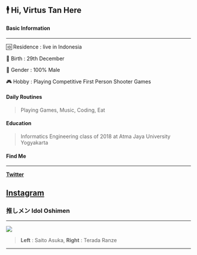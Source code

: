 ## 🕴 Hi, Virtus Tan Here




#### Basic Information
-------------
🆔 Residence : live in Indonesia 

👶 Birth : 29th December

👨 Gender : 100% Male

🎮 Hobby : Playing Competitive First Person Shooter Games

#### Daily Routines
> Playing Games, Music, Coding, Eat

#### Education
> Informatics Engineering class of 2018 at Atma Jaya University Yogyakarta

#### Find Me
-------------
[**Twitter**](https://twitter.com/Virtus_Tan "Twitter")

[**Instagram**](https://www.instagram.com/virtustan/ "Instagram")
-------------

### 推しメン Idol Oshimen
-------------
![](https://fcnogivn.com/wp-content/uploads/2018/03/Magazine-57.png)

> **Left** : Saito Asuka, **Right** : Terada Ranze   
----


